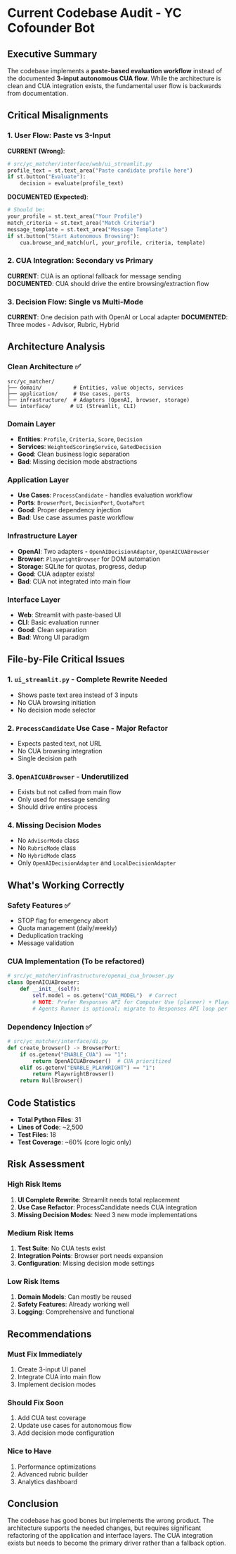 # Current Codebase Audit - YC Cofounder Bot

## Executive Summary

The codebase implements a **paste-based evaluation workflow** instead of the documented **3-input autonomous CUA flow**. While the architecture is clean and CUA integration exists, the fundamental user flow is backwards from documentation.

## Critical Misalignments

### 1. User Flow: Paste vs 3-Input

**CURRENT (Wrong)**:
```python
# src/yc_matcher/interface/web/ui_streamlit.py
profile_text = st.text_area("Paste candidate profile here")
if st.button("Evaluate"):
    decision = evaluate(profile_text)
```

**DOCUMENTED (Expected)**:
```python
# Should be:
your_profile = st.text_area("Your Profile")
match_criteria = st.text_area("Match Criteria")  
message_template = st.text_area("Message Template")
if st.button("Start Autonomous Browsing"):
    cua.browse_and_match(url, your_profile, criteria, template)
```

### 2. CUA Integration: Secondary vs Primary

**CURRENT**: CUA is an optional fallback for message sending
**DOCUMENTED**: CUA should drive the entire browsing/extraction flow

### 3. Decision Flow: Single vs Multi-Mode

**CURRENT**: One decision path with OpenAI or Local adapter
**DOCUMENTED**: Three modes - Advisor, Rubric, Hybrid

## Architecture Analysis

### Clean Architecture ✅
```
src/yc_matcher/
├── domain/          # Entities, value objects, services
├── application/     # Use cases, ports
├── infrastructure/  # Adapters (OpenAI, browser, storage)
└── interface/      # UI (Streamlit, CLI)
```

### Domain Layer
- **Entities**: `Profile`, `Criteria`, `Score`, `Decision`
- **Services**: `WeightedScoringService`, `GatedDecision`
- **Good**: Clean business logic separation
- **Bad**: Missing decision mode abstractions

### Application Layer
- **Use Cases**: `ProcessCandidate` - handles evaluation workflow
- **Ports**: `BrowserPort`, `DecisionPort`, `QuotaPort`
- **Good**: Proper dependency injection
- **Bad**: Use case assumes paste workflow

### Infrastructure Layer
- **OpenAI**: Two adapters - `OpenAIDecisionAdapter`, `OpenAICUABrowser`
- **Browser**: `PlaywrightBrowser` for DOM automation
- **Storage**: SQLite for quotas, progress, dedup
- **Good**: CUA adapter exists!
- **Bad**: CUA not integrated into main flow

### Interface Layer
- **Web**: Streamlit with paste-based UI
- **CLI**: Basic evaluation runner
- **Good**: Clean separation
- **Bad**: Wrong UI paradigm

## File-by-File Critical Issues

### 1. `ui_streamlit.py` - Complete Rewrite Needed
- Shows paste text area instead of 3 inputs
- No CUA browsing initiation
- No decision mode selector

### 2. `ProcessCandidate` Use Case - Major Refactor
- Expects pasted text, not URL
- No CUA browsing integration
- Single decision path

### 3. `OpenAICUABrowser` - Underutilized
- Exists but not called from main flow
- Only used for message sending
- Should drive entire process

### 4. Missing Decision Modes
- No `AdvisorMode` class
- No `RubricMode` class
- No `HybridMode` class
- Only `OpenAIDecisionAdapter` and `LocalDecisionAdapter`

## What's Working Correctly

### Safety Features ✅
- STOP flag for emergency abort
- Quota management (daily/weekly)
- Deduplication tracking
- Message validation

### CUA Implementation (To be refactored)
```python
# src/yc_matcher/infrastructure/openai_cua_browser.py
class OpenAICUABrowser:
    def __init__(self):
        self.model = os.getenv("CUA_MODEL")  # Correct
        # NOTE: Prefer Responses API for Computer Use (planner) + Playwright (executor)
        # Agents Runner is optional; migrate to Responses API loop per SSOT
```

### Dependency Injection ✅
```python
# src/yc_matcher/interface/di.py
def create_browser() -> BrowserPort:
    if os.getenv("ENABLE_CUA") == "1":
        return OpenAICUABrowser()  # CUA prioritized
    elif os.getenv("ENABLE_PLAYWRIGHT") == "1":
        return PlaywrightBrowser()
    return NullBrowser()
```

## Code Statistics

- **Total Python Files**: 31
- **Lines of Code**: ~2,500
- **Test Files**: 18
- **Test Coverage**: ~60% (core logic only)

## Risk Assessment

### High Risk Items
1. **UI Complete Rewrite**: Streamlit needs total replacement
2. **Use Case Refactor**: ProcessCandidate needs CUA integration
3. **Missing Decision Modes**: Need 3 new mode implementations

### Medium Risk Items
1. **Test Suite**: No CUA tests exist
2. **Integration Points**: Browser port needs expansion
3. **Configuration**: Missing decision mode settings

### Low Risk Items
1. **Domain Models**: Can mostly be reused
2. **Safety Features**: Already working well
3. **Logging**: Comprehensive and functional

## Recommendations

### Must Fix Immediately
1. Create 3-input UI panel
2. Integrate CUA into main flow
3. Implement decision modes

### Should Fix Soon
1. Add CUA test coverage
2. Update use cases for autonomous flow
3. Add decision mode configuration

### Nice to Have
1. Performance optimizations
2. Advanced rubric builder
3. Analytics dashboard

## Conclusion

The codebase has good bones but implements the wrong product. The architecture supports the needed changes, but requires significant refactoring of the application and interface layers. The CUA integration exists but needs to become the primary driver rather than a fallback option.
